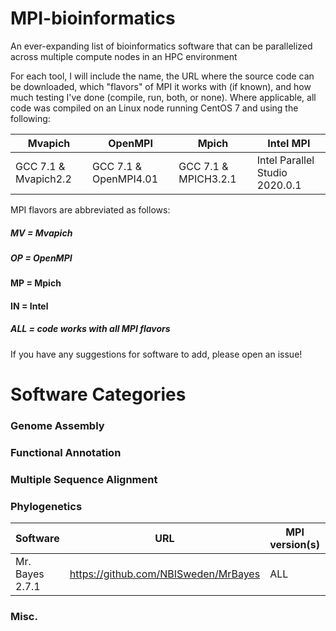 # MPI-bioinformatics
An ever-expanding list of bioinformatics software that can be parallelized across multiple compute nodes in an HPC environment

For each tool, I will include the name, the URL where the source code can be downloaded, which "flavors" of MPI it works with (if known), and  how much testing I've done (compile, run, both, or none).  Where applicable, all code was compiled on an Linux node running CentOS 7 and using the following:

| Mvapich | OpenMPI | Mpich | Intel MPI |
| -------- | ------- | ----- | --------- |
| GCC 7.1 & Mvapich2.2 | GCC 7.1 & OpenMPI4.01 | GCC 7.1 & MPICH3.2.1 | Intel Parallel Studio 2020.0.1 |

MPI flavors are abbreviated as follows:

##### MV = Mvapich

##### OP = OpenMPI

#### MP = Mpich

#### IN = Intel

##### ALL = code works with all MPI flavors

If you have any suggestions for software to add, please open an issue!

# Software Categories 

### Genome Assembly

### Functional Annotation

### Multiple Sequence Alignment

### Phylogenetics

| Software | URL | MPI version(s) | Testing | Notes |
| -------- | --- | -------------- | ------- | ----- |
| Mr. Bayes 2.7.1 | https://github.com/NBISweden/MrBayes | ALL | compile | | 

### Misc.
